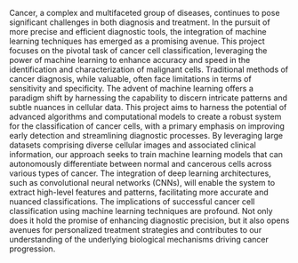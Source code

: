 Cancer, a complex and multifaceted group of diseases, continues to pose significant challenges in both diagnosis and treatment. In the pursuit of more precise and efficient diagnostic tools, the integration of machine learning techniques has emerged as a promising avenue. This project focuses on the pivotal task of cancer cell classification, leveraging the power of machine learning to enhance accuracy and speed in the identification and characterization of malignant cells.
Traditional methods of cancer diagnosis, while valuable, often face limitations in terms of sensitivity and specificity. The advent of machine learning offers a paradigm shift by harnessing the capability to discern intricate patterns and subtle nuances in cellular data. This project aims to harness the potential of advanced algorithms and computational models to create a robust system for the classification of cancer cells, with a primary emphasis on improving early detection and streamlining diagnostic processes.
By leveraging large datasets comprising diverse cellular images and associated clinical information, our approach seeks to train machine learning models that can autonomously differentiate between normal and cancerous cells across various types of cancer. The integration of deep learning architectures, such as convolutional neural networks (CNNs), will enable the system to extract high-level features and patterns, facilitating more accurate and nuanced classifications.
The implications of successful cancer cell classification using machine learning techniques are profound. Not only does it hold the promise of enhancing diagnostic precision, but it also opens avenues for personalized treatment strategies and contributes to our understanding of the underlying biological mechanisms driving cancer progression.
